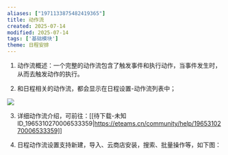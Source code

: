 ```yaml
---
aliases: ["1971133875482419365"]
title: 动作流
created: 2025-07-14
modified: 2025-07-14
tags: ['基础模块']
theme: 日程安排
---
```


1. 动作流概述：一个完整的动作流包含了触发事件和执行动作，当事件发生时，从而去触发动作的执行。

2. 和日程相关的动作流，都会显示在日程设置-动作流列表中；

![](https://myhelpdoc.oss-cn-heyuan.aliyuncs.com/mdimages/afdbc315e4f73b7b023b98b819f74215.jpg)

3. 详细动作流介绍，可前往：[[待下载-未知ID_1965310270006533359|https://eteams.cn/community/help/1965310270006533359]]

4. 日程动作流设置支持新建，导入、云商店安装，搜索、批量操作等，如下图：

